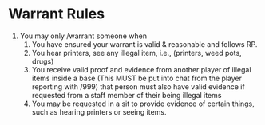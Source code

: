 # Warrant Rules

1. You may only /warrant someone when
   1. You have ensured your warrant is valid & reasonable and follows RP.
   2. You hear printers, see any illegal item, i.e., (printers, weed pots, drugs)
   3. You receive valid proof and evidence from another player of illegal items inside a base (This MUST be put into chat from the player reporting with /999) that person must also have valid evidence if requested from a staff member of their being illegal items
   4. You may be requested in a sit to provide evidence of certain things, such as hearing printers or seeing items.
